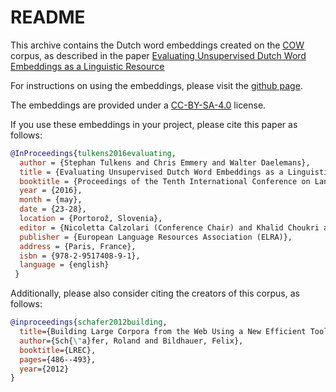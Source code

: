 # README

This archive contains the Dutch word embeddings created on the [COW](http://corporafromtheweb.org/) corpus, as described in the paper [Evaluating Unsupervised Dutch Word Embeddings as a Linguistic Resource](http://www.lrec-conf.org/proceedings/lrec2016/pdf/1026_Paper.pdf)

For instructions on using the embeddings, please visit the [github page](https://github.com/clips/dutchembeddings).

The embeddings are provided under a [CC-BY-SA-4.0](https://creativecommons.org/licenses/by-sa/4.0/) license.

If you use these embeddings in your project, please cite this paper as follows:

```bibtex
@InProceedings{tulkens2016evaluating,
  author = {Stephan Tulkens and Chris Emmery and Walter Daelemans},
  title = {Evaluating Unsupervised Dutch Word Embeddings as a Linguistic Resource},
  booktitle = {Proceedings of the Tenth International Conference on Language Resources and Evaluation (LREC 2016)},
  year = {2016},
  month = {may},
  date = {23-28},
  location = {Portorož, Slovenia},
  editor = {Nicoletta Calzolari (Conference Chair) and Khalid Choukri and Thierry Declerck and Marko Grobelnik and Bente Maegaard and Joseph Mariani and Asuncion Moreno and Jan Odijk and Stelios Piperidis},
  publisher = {European Language Resources Association (ELRA)},
  address = {Paris, France},
  isbn = {978-2-9517408-9-1},
  language = {english}
 }
 ```

Additionally, please also consider citing the creators of this corpus, as follows:

```bibtex
@inproceedings{schafer2012building,
  title={Building Large Corpora from the Web Using a New Efficient Tool Chain.},
  author={Sch{\"a}fer, Roland and Bildhauer, Felix},
  booktitle={LREC},
  pages={486--493},
  year={2012}
}
```
